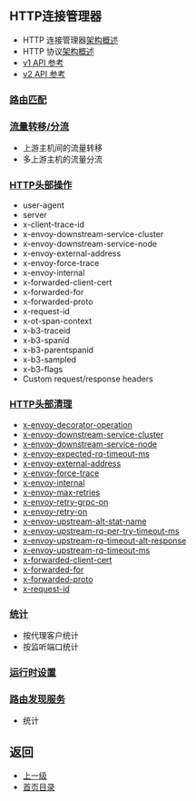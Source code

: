 ## HTTP连接管理器

- HTTP 连接管理器[架构概述](../Introduction/Architectureoverview/HTTPconnectionmanagement.md)
- HTTP 协议[架构概述](../Introduction/Architectureoverview/HTTPconnectionmanagement.md)
- [v1 API 参考](../v1APIreference/Networkfilters/HTTPconnectionmanager.md)
- [v2 API 参考](v2APIreference/Filters/Networkfilters/HTTPconnectionmanager.md)

### [路由匹配](HTTPconnectionmanager/Routematching.md)

### [流量转移/分流](HTTPconnectionmanager/TrafficShiftingSplitting.md)
- 上游主机间的流量转移
- 多上游主机的流量分流

### [HTTP头部操作](HTTPconnectionmanager/HTTPheadermanipulation.md)
- user-agent                        
- server                            
- x-client-trace-id                 
- x-envoy-downstream-service-cluster
- x-envoy-downstream-service-node   
- x-envoy-external-address          
- x-envoy-force-trace               
- x-envoy-internal                  
- x-forwarded-client-cert           
- x-forwarded-for                   
- x-forwarded-proto                 
- x-request-id                      
- x-ot-span-context                 
- x-b3-traceid                      
- x-b3-spanid                       
- x-b3-parentspanid                 
- x-b3-sampled                      
- x-b3-flags                        
- Custom request/response headers 

### [HTTP头部清理](HTTPconnectionmanager/HTTPheadersanitizing.md)
- [x-envoy-decorator-operation](HTTPfilters/Router.md)
- [x-envoy-downstream-service-cluster](HTTPconnectionmanager/HTTPheadermanipulation.md)
- [x-envoy-downstream-service-node](HTTPconnectionmanager/HTTPheadermanipulation.md)
- [x-envoy-expected-rq-timeout-ms](HTTPfilters/Router.md)
- [x-envoy-external-address](HTTPconnectionmanager/HTTPheadermanipulation.md)
- [x-envoy-force-trace](HTTPconnectionmanager/HTTPheadermanipulation.md)
- [x-envoy-internal](HTTPconnectionmanager/HTTPheadermanipulation.md)
- [x-envoy-max-retries](HTTPfilters/Router.md)
- [x-envoy-retry-grpc-on](HTTPfilters/Router.md)
- [x-envoy-retry-on](HTTPfilters/Router.md)
- [x-envoy-upstream-alt-stat-name](HTTPfilters/Router.md)
- [x-envoy-upstream-rq-per-try-timeout-ms](HTTPfilters/Router.md)
- [x-envoy-upstream-rq-timeout-alt-response](HTTPfilters/Router.md)
- [x-envoy-upstream-rq-timeout-ms](HTTPfilters/Router.md)
- [x-forwarded-client-cert](HTTPconnectionmanager/HTTPheadermanipulation.md)
- [x-forwarded-for](HTTPconnectionmanager/HTTPheadermanipulation.md)
- [x-forwarded-proto](HTTPconnectionmanager/HTTPheadermanipulation.md)
- [x-request-id](HTTPconnectionmanager/HTTPheadermanipulation.md)

### [统计](HTTPconnectionmanager/Statistics.md)
- 按代理客户统计
- 按监听端口统计

### [运行时设置](HTTPconnectionmanager/Runtime.md)

### [路由发现服务](HTTPconnectionmanager/RoutediscoveryserviceRDS.md)
- 统计

## 返回
- [上一级](../Configurationreference.md)
- [首页目录](../README.md)
